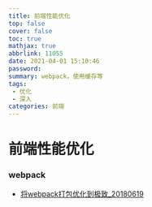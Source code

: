 ```yaml
---
title: 前端性能优化
top: false
cover: false
toc: true
mathjax: true
abbrlink: 11055
date: 2021-04-01 15:10:46
password:
summary: webpack，使用缓存等
tags:
 - 优化
 - 深入
categories: 前端
---
```


# 前端性能优化

### webpack

- [将webpack打包优化到极致_20180619](https://github.com/zhiqiang21/blog/issues/50)